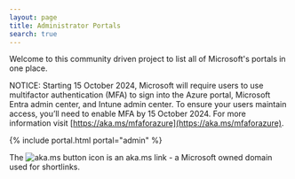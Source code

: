 ```yaml
---
layout: page
title: Administrator Portals
search: true
---
```

Welcome to this community driven project to list all of Microsoft's portals in one place.

NOTICE: Starting 15 October 2024, Microsoft will require users to use multifactor authentication (MFA) to sign into the Azure portal, Microsoft Entra admin center, and Intune admin center. To ensure your users maintain access, you’ll need to enable MFA by 15 October 2024. For more information visit [https://aka.ms/mfaforazure](https://aka.ms/mfaforazure).

{% include portal.html portal="admin" %}

The ![aka.ms button](.\images\akamsicon.png) icon is an aka.ms link - a Microsoft owned domain used for shortlinks.
